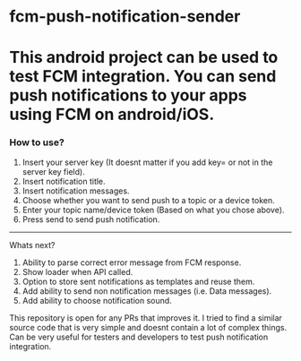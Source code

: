 # fcm-push-notification-sender

This android project can be used to test FCM integration. You can send push notifications to your apps using FCM on android/iOS. 
======

### How to use?

1. Insert your server key (It doesnt matter if you add key= or not in the server key field).
2. Insert notification title.
3. Insert notification messages.
4. Choose whether you want to send push to a topic or a device token.
5. Enter your topic name/device token (Based on what you chose above).
6. Press send to send push notification.

-----
Whats next?
1. Ability to parse correct error message from FCM response.
2. Show loader when API called. 
3. Option to store sent notifications as templates and reuse them.
4. Add ability to send non notification messages (i.e. Data messages).
5. Add ability to choose notification sound.

This repository is open for any PRs that improves it. I tried to find a similar source code that is very simple and doesnt contain a lot of complex things. Can be very useful for testers and developers to test push notification integration. 
